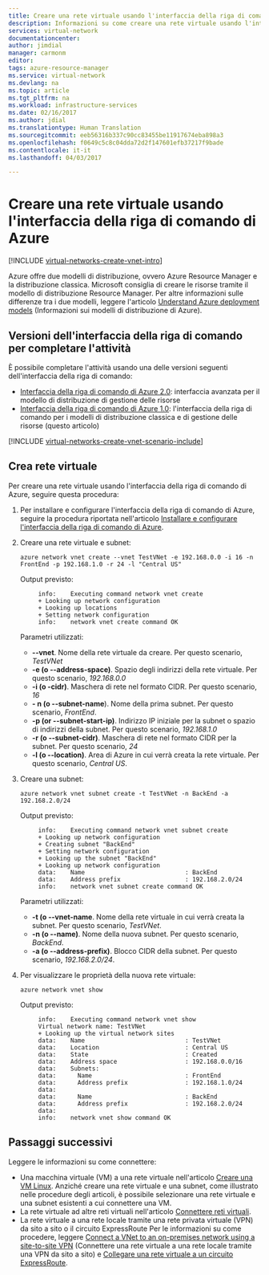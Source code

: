 ```yaml
---
title: Creare una rete virtuale usando l'interfaccia della riga di comando 1.0 di Azure | Documentazione Microsoft
description: Informazioni su come creare una rete virtuale usando l'interfaccia della riga di comando 1.0 di Azure | Resource Manager.
services: virtual-network
documentationcenter: 
author: jimdial
manager: carmonm
editor: 
tags: azure-resource-manager
ms.service: virtual-network
ms.devlang: na
ms.topic: article
ms.tgt_pltfrm: na
ms.workload: infrastructure-services
ms.date: 02/16/2017
ms.author: jdial
ms.translationtype: Human Translation
ms.sourcegitcommit: eeb56316b337c90cc83455be11917674eba898a3
ms.openlocfilehash: f0649c5c8c04dda72d2f147601efb37217f9bade
ms.contentlocale: it-it
ms.lasthandoff: 04/03/2017

---
```

# <a name="create-a-virtual-network-using-the-azure-cli"></a>Creare una rete virtuale usando l'interfaccia della riga di comando di Azure

[!INCLUDE [virtual-networks-create-vnet-intro](../../includes/virtual-networks-create-vnet-intro-include.md)]

Azure offre due modelli di distribuzione, ovvero Azure Resource Manager e la distribuzione classica. Microsoft consiglia di creare le risorse tramite il modello di distribuzione Resource Manager. Per altre informazioni sulle differenze tra i due modelli, leggere l'articolo [Understand Azure deployment models](../azure-resource-manager/resource-manager-deployment-model.md) (Informazioni sui modelli di distribuzione di Azure).

## <a name="cli-versions-to-complete-the-task"></a>Versioni dell'interfaccia della riga di comando per completare l'attività
È possibile completare l'attività usando una delle versioni seguenti dell'interfaccia della riga di comando:

- [Interfaccia della riga di comando di Azure 2.0](virtual-networks-create-vnet-arm-cli.md): interfaccia avanzata per il modello di distribuzione di gestione delle risorse
- [Interfaccia della riga di comando di Azure 1.0](#create-a-virtual-network): l'interfaccia della riga di comando per i modelli di distribuzione classica e di gestione delle risorse (questo articolo)

 
[!INCLUDE [virtual-networks-create-vnet-scenario-include](../../includes/virtual-networks-create-vnet-scenario-include.md)]

## <a name="create-a-virtual-network"></a>Crea rete virtuale

Per creare una rete virtuale usando l'interfaccia della riga di comando di Azure, seguire questa procedura:

1. Per installare e configurare l'interfaccia della riga di comando di Azure, seguire la procedura riportata nell'articolo [Installare e configurare l'interfaccia della riga di comando di Azure](../cli-install-nodejs.md).

2. Creare una rete virtuale e subnet:

    ```azurecli
    azure network vnet create --vnet TestVNet -e 192.168.0.0 -i 16 -n FrontEnd -p 192.168.1.0 -r 24 -l "Central US"
    ```

    Output previsto:
   
            info:    Executing command network vnet create
            + Looking up network configuration
            + Looking up locations
            + Setting network configuration
            info:    network vnet create command OK

    Parametri utilizzati:

   * **--vnet**. Nome della rete virtuale da creare. Per questo scenario, *TestVNet*
   * **-e (o --address-space)**. Spazio degli indirizzi della rete virtuale. Per questo scenario, *192.168.0.0*
   * **-i (o -cidr)**. Maschera di rete nel formato CIDR. Per questo scenario, *16*
   * **- n (o --subnet-name**). Nome della prima subnet. Per questo scenario, *FrontEnd*.
   * **-p (or --subnet-start-ip)**. Indirizzo IP iniziale per la subnet o spazio di indirizzi della subnet. Per questo scenario, *192.168.1.0*
   * **-r (o --subnet-cidr)**. Maschera di rete nel formato CIDR per la subnet. Per questo scenario, *24*
   * **-l (o --location)**. Area di Azure in cui verrà creata la rete virtuale. Per questo scenario, *Central US*.

3. Creare una subnet:

    ```azurecli
    azure network vnet subnet create -t TestVNet -n BackEnd -a 192.168.2.0/24
    ```
   
    Output previsto:

            info:    Executing command network vnet subnet create
            + Looking up network configuration
            + Creating subnet "BackEnd"
            + Setting network configuration
            + Looking up the subnet "BackEnd"
            + Looking up network configuration
            data:    Name                            : BackEnd
            data:    Address prefix                  : 192.168.2.0/24
            info:    network vnet subnet create command OK

    Parametri utilizzati:

   * **-t (o --vnet-name**. Nome della rete virtuale in cui verrà creata la subnet. Per questo scenario, *TestVNet*.
   * **-n (o --name)**. Nome della nuova subnet. Per questo scenario, *BackEnd*.
   * **-a (o --address-prefix)**. Blocco CIDR della subnet. Per questo scenario, *192.168.2.0/24*.
   
4. Per visualizzare le proprietà della nuova rete virtuale:

    ```azurecli
    azure network vnet show
    ```
   
    Output previsto:
   
            info:    Executing command network vnet show
            Virtual network name: TestVNet
            + Looking up the virtual network sites
            data:    Name                            : TestVNet
            data:    Location                        : Central US
            data:    State                           : Created
            data:    Address space                   : 192.168.0.0/16
            data:    Subnets:
            data:      Name                          : FrontEnd
            data:      Address prefix                : 192.168.1.0/24
            data:
            data:      Name                          : BackEnd
            data:      Address prefix                : 192.168.2.0/24
            data:
            info:    network vnet show command OK

## <a name="next-steps"></a>Passaggi successivi

Leggere le informazioni su come connettere:

- Una macchina virtuale (VM) a una rete virtuale nell'articolo [Creare una VM Linux](../virtual-machines/linux/quick-create-cli.md). Anziché creare una rete virtuale e una subnet, come illustrato nelle procedure degli articoli, è possibile selezionare una rete virtuale e una subnet esistenti a cui connettere una VM.
- La rete virtuale ad altre reti virtuali nell'articolo [Connettere reti virtuali](../vpn-gateway/vpn-gateway-howto-vnet-vnet-resource-manager-portal.md).
- La rete virtuale a una rete locale tramite una rete privata virtuale (VPN) da sito a sito o il circuito ExpressRoute Per le informazioni su come procedere, leggere [Connect a VNet to an on-premises network using a site-to-site VPN](../vpn-gateway/vpn-gateway-howto-multi-site-to-site-resource-manager-portal.md) (Connettere una rete virtuale a una rete locale tramite una VPN da sito a sito) e [Collegare una rete virtuale a un circuito ExpressRoute](../expressroute/expressroute-howto-linkvnet-portal-resource-manager.md).
